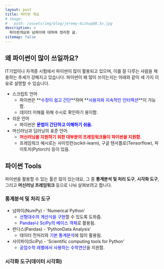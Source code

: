 ```yaml
---
layout: post
title: 파이썬 개요
# image: 
#   path: /assets/img/blog/jeremy-bishop@0,5x.jpg
description: >
  파이썬개요와 넘파이에 대하여 정리한 글.
sitemap: false
---
```


<!-- Version 9 is the most complete version of Hydejack yet.
{:.lead}

[Modernized](#linking-in-style) [design](#whats-in-the-cards), [big headlines](#ready-for-the-big-screen), big new features: [Built-In Search](#built-in-search), [Sticky Table of Contents](#sticky-table-of-contents), and [Auto-Hiding Navbar](#auto-hiding-navbar). That [and more](#and-much-more) is Hydejack 9.

- Table of Contents
{:toc .large-only} -->

## 왜 파이썬이 많이 쓰일까요?

IT기업이나 자격증 시험에서 파이썬이 많이 활용되고 있으며, 이를 잘 다루는 사람을 채용하는 추세가 강해지고 있습니다. 파이썬이 왜 많이 쓰이는지는 
아래와 같이 세 가지 이유로 설명할 수 있습니다.
- 스크립트 언어
  - 파이썬은 **<span style='color:blue'>수정이 쉽고 간단</span>**하며 **<span style='color:blue'>사용자와 지속적인 인터렉션</span>**이 가능함.
  - 데이터 이해를 위해 수시로 확인하기 용이함.
- 쉬운 언어
  - 파이썬은 **<span style='color:blue'>문법이 간단하고 이해하기 쉬움.</span>**
- 머신러닝과 딥러닝의 표준 언어
  - **<span style='color:red'>머신러닝을 지원하기 위한 대부분의 프레임워크들이 파이썬을 지원함.</span>**
  - 프레임워크 예시로는 사이킷런(scikit-learn), 구글 텐서플로(Tensorflow), 파이토치(Pytorch) 등이 있음.

## 파이썬 Tools

파이썬을 활용할 수 있는 툴은 많이 있는데요, 그 중 **통계분석 및 처리 도구**, **시각화 도구**, 그리고 **머신러닝 프레임워크** 등으로
나눠 살펴보려고 합니다. 

### 통계분석 및 처리 도구
- 넘파이(NumPy) - 'Numerical Python'
  - <span style='color:blue'>선형대수의 계산식을 구현</span>할 수 있도록 도와줌.
  - <span style='color:blue'>Pandas나 SciPy의 베이스 객체</span>로 활용됨.
- 판다스(Pandas) - 'PythonData Analysis'
  - 데이터 전처리와 <span style='color:blue'>기본 통계분석</span>에 많이 활용됨.
- 사이파이(SciPy) - 'Scientific computing tools for Python'
  - <span style='color:blue'>공업수학 레벨에서 사용하는 수학연산</span>을 지원함.

### 시각화 도구(데이터 시각화)

